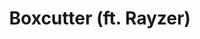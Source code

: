 ---
layout: song
redirect_from: /Home/Song/14
id: 14
title: Boxcutter (ft. Rayzer)
artist: Kraedt
genre: Electro House
image: Boxcutter.jpg
buy-able: true
downloadable: true
yt-id: KMRAMqbVhpY
itunes: https://itunes.apple.com/us/album/the-record-crate/id1195366160
beatport:
gplay: dbo.Song
amazon: https://www.amazon.com/Record-Crate-Kraedt/dp/B01MT9BKO0/ref=sr_1_3?s=dmusic&ie=UTF8&qid=1491041296&sr=1-3-mp3-albums-bar-strip-0&keywords=Kraedt
spotify: https://open.spotify.com/album/5BHcEqyyuer5W8ikGztMJm
license: 1
---